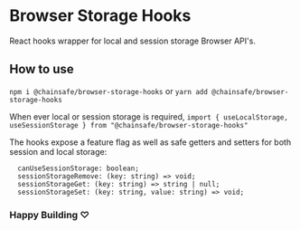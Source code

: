 # Browser Storage Hooks

React hooks wrapper for local and session storage Browser API's.

## How to use

`npm i @chainsafe/browser-storage-hooks` or
`yarn add @chainsafe/browser-storage-hooks`

When ever local or session storage is required,
`import { useLocalStorage, useSessionStorage } from "@chainsafe/browser-storage-hooks"`

The hooks expose a feature flag as well as safe getters and setters for both session and local storage:

```
  canUseSessionStorage: boolean;
  sessionStorageRemove: (key: string) => void;
  sessionStorageGet: (key: string) => string | null;
  sessionStorageSet: (key: string, value: string) => void;
```

### Happy Building ♡
